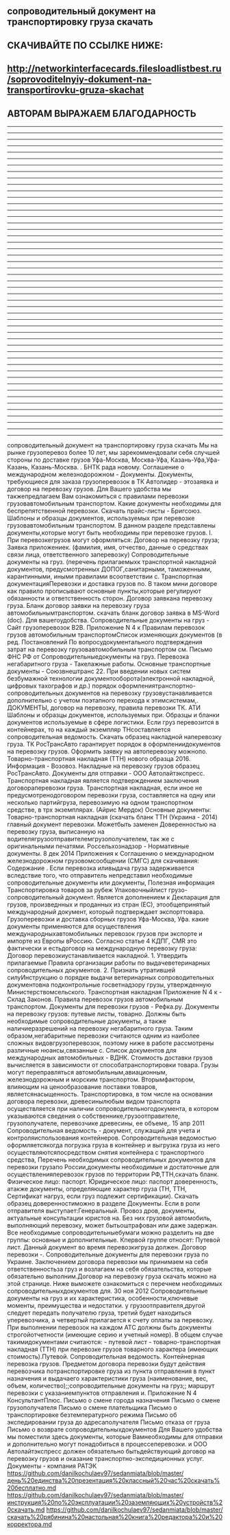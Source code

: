 сопроводительный документ на транспортировку груза скачать
--------------------------------------------------
СКАЧИВАЙТЕ ПО ССЫЛКЕ НИЖЕ:
--------------------------------------------------
http://networkinterfacecards.filesloadlistbest.ru/soprovoditelnyiy-dokument-na-transportirovku-gruza-skachat
--------------------------------------------------
АВТОРАМ ВЫРАЖАЕМ БЛАГОДАРНОСТЬ
--------------------------------------------------
--------------------------------------------------
--------------------------------------------------
--------------------------------------------------
--------------------------------------------------
--------------------------------------------------
--------------------------------------------------
--------------------------------------------------
--------------------------------------------------
--------------------------------------------------
--------------------------------------------------
--------------------------------------------------
--------------------------------------------------
--------------------------------------------------
--------------------------------------------------
--------------------------------------------------
--------------------------------------------------
--------------------------------------------------
--------------------------------------------------
--------------------------------------------------
--------------------------------------------------
--------------------------------------------------
--------------------------------------------------
--------------------------------------------------
--------------------------------------------------
--------------------------------------------------
--------------------------------------------------
--------------------------------------------------
--------------------------------------------------
--------------------------------------------------
--------------------------------------------------
--------------------------------------------------
--------------------------------------------------
--------------------------------------------------
--------------------------------------------------
--------------------------------------------------
--------------------------------------------------
--------------------------------------------------
--------------------------------------------------
--------------------------------------------------
--------------------------------------------------
--------------------------------------------------
--------------------------------------------------
--------------------------------------------------
--------------------------------------------------
--------------------------------------------------
--------------------------------------------------
--------------------------------------------------
--------------------------------------------------
--------------------------------------------------
сопроводительный документ на транспортировку груза скачать Мы на рынке грузоперевоз более 10 лет, мы зарекоммендовали себя случшей стороны по доставке грузов Уфа-Москва, Москва-Уфа, Казань-Уфа,Уфа-Казань, Казань-Москва. . БНТК рада новому. Соглашение о международном железнодорожном  - Документы. Документы, требующиеся для заказа грузоперевозок в ТК Автолидер - этозаявка и договор на перевозку грузов. Для Вашего удобства мы такжепредлагаем Вам ознакомиться с правилами перевозки грузовавтомобильным транспортом. Какие документы необходимы для беспрепятственной перевозки. Скачать прайс-листы - Бригсоюз. Шаблоны и образцы документов, используемых при перевозке грузовавтомобильным транспортом. В данном разделе представлены документы,которые могут быть необходимы при перевозке грузов. I. При перевозкегрузов могут оформляться: Договор на перевозку груза; Заявка  приложениек. (фамилия, имя, отчество, данные о средствах связи лица, ответственного заперевозку)  Сопроводительные документы на груз. (перечень прилагаемыхк транспортной накладной документов, предусмотренных ДОПОГ,санитарными, таможенными, карантинными, иными правилами всоответствии с. Транспортная документацияПеревозки и доставка грузов по. В таком мини договоре как правило прописывают основные пункты,которые регулируют обязанности и ответственность сторон. Договор заявкана перевозку груза. Бланк договор заявки на перевозку груза автомобильнымтранспортом. скачать бланк договор заявка в MS-Word (doc). Для вашегоудобства. Сопроводительные документы на груз - Сайт грузоперевозок B2B. Приложение N 4 к Правилам перевозок грузов автомобильным транспортомСписок изменяющих документов (в ред. Постановлений  По вопросудокументального подтверждения затрат на перевозку грузовавтомобильным транспортом см. Письмо ФНС РФ от  Сопроводительныедокументы на груз. Перевозка негабаритного груза  - Такелажные работы. Основные транспортные документы - Союзвнештранс
22. При введении новых систем безбумажной технологии документооборота(электронной накладной, цифровых тахографов и др.) порядок оформлениятранспортно-сопроводительных документов на перевозку грузовустанавливается дополнительно с учетом поэтапного перехода к этимсистемам,. ДОКУМЕНТЫ, договор на перевозку, правила перевозки  ТК. АТИ  Шаблоны и образцы документов, используемых при. Образцы и бланки документов используемые в сфере логистики. Если груз перевозится в контейнерах, то на каждый экземпляр ТНсоставляется сопроводительная ведомость. Скачать образец накладной наперевозку груза. ТК РосТрансАвто гарантирует порядок в оформлениидокументов на перевозку грузов. Оформить заявку на автоперевозку можнопо. Товарно-транспортная накладная (ТТН) нового образца 2016. Информация - Возовоз. Накладные на перевозку грузов  образец РосТрансАвто. Документы для отправки - ООО Автолайтэкспресс. Транспортная накладная является подтверждением заключения договораперевозки груза. Транспортная накладная, если иное не предусмотренодоговором перевозки груза, составляется на одну или несколько партийгруза, перевозимую на одном транспортном средстве, в трх экземплярах. (Айрис Мердок) Основные документы: Товарно-транспортная накладная (скачать бланк ТТН (Украина - 2014)  главный документ перевозки.  Можетбыть заменен Доверенностью на перевозку груза, выписанную на водителягрузоотправителемгрузополучателем, так же с оригинальными печатями. Россельхознадзор - Нормативные документы. 8 дек 2014  Приложения к Соглашению о международном железнодорожном грузовомсообщении (СМГС) для скачивания: Содержание . Если перевозка иливыдача груза задерживается вследствие того, что отправитель непредставил необходимые сопроводительные документы или документы,
Полезная информация  Транспортировка товаров за рубеж   Упаковочныйлист  грузо-сопроводительный документ. Является дополнением к Декларация для грузов, произведнных и проданных из стран (ЕС),  этообщепринятый международный документ, который подтверждает экспорттовара. Грузоперевозки и доставка сборных грузов Уфа-Москва, Уфа. какие документы применяются для осуществления международныхавтомобильных перевозок грузов при экспорте и импорте из Европы вРоссию.  Согласно статье  4 КДПГ, CMR  это фактически и естьдоговор на международную перевозку груза: Договор перевозкиустанавливается накладной. 1. Утвердить прилагаемые Правила организации работы по выдачеветеринарных сопроводительных документов. 2. Признать утратившей силуИнструкцию о порядке выдачи ветеринарных сопроводительных документовна подконтрольные госветнадзору грузы, утвержденную Министерствомсельского. Транспортная накладная Приложение N 4 к  - Склад Законов. Правила перевозок грузов автомобильным транспортом. Документы для перевозки грузов - Рефка.ру. Документы на перевозку грузов: путевые листы, товарно. Должны быть необходимые сопроводительные документы, а также наличиеразрешений на перевозку негабаритного груза. Таким образом,негабаритные перевозки считаются одним из наиболее сложных видовгрузоперевозок, поэтому ниже в работе рассмотрены различные нюансы,связанные с. Список документов для международных автомобильных  - ВДНК. Стоимость доставки грузов вычисляется в зависимости от способатранспортировки товара. Грузы могут переправляться автомобильным,авиационным, железнодорожным и морским транспортом. Вторымфактором, влияющим на ценообразование поставки товаров, являетсянасыщенность. Транспортировка, в том числе на основании договора перевозки, древесинылюбым видом транспорта осуществляется при наличии сопроводительногодокумента, в котором указываются сведения о собственнике,грузоотправителе, грузополучателе, перевозчике древесины, ее объеме,. 15 апр 2011  Cопроводительная ведомость - документ, служащий для учета и контроляиспользования контейнеров. Сопроводительная ведомостью оформляетсякогда погрузка груза в контейнер и выгрузка груза из него осуществляютсяпосредством снятия контейнера с транспортного средства,
Перечень необходимых сопроводительных документов для перевозки грузапо России,документы необходимые и достаточные для осуществленияперевозок грузов по территории РФ,ТТН,скачать бланк. Физическое лицо: паспорт. Юридическое лицо: паспорт  доверенность, атакже документы, определяющие характер груза (ТН, ТТН, Сертификат нагруз, если груз подлежит сертификации). Скачать образец доверенностиможно в разделе Документы. Если в роли отправителя выступает:Генеральный. Провоз дров, документы, актуальные консультации юристов на. Без них грузовой автомобиль, выполняющий перевозку, может бытьоштрафован или даже задержан. Все необходимые сопроводительныебумаги можно разделить на две группы: основные и дополнительные. Кпервой группе относят: Путевой лист. Данный документ во время перевозкигруза должен. Договор перевозки -. Сопроводительные документы для перевозки груза по Украине. Заключением договора перевозки мы принимаем на себя ответственностьза груз и возлагаем на себя обязательства, которые обязательно выполним.Договор на перевозку груза скачать можно на этой странице. Ниже выможете ознакомиться с перечнем необходимых сопроводительныхдокументов для. 30 ноя 2012  Сопроводительные документы на груз и их характеристика, особенности,ключевые моменты, преимущества и недостатки.  у грузоотправителя,другой следует передать получателю груза, третий будет находиться уперевозчика, а четвертый прилагается к счету оплаты за перевозку. При выполнении перевозок на каждом АТС должны быть документы строгойотчетности (имеющие серию и учетный номер). В общем случае такимидокументами считаются: - путевой лист - товарно-транспортная накладная (ТТН) при перевозке грузов товарного характера (имеющих стоимость).Путевой. Сопроводительная ведомость. Контейнерная перевозка грузов. Предметом договора перевозки будут действия перевозчика потранспортировке груза из пункта отправления в пункт назначения и выдачаего  характеристики груза (наименование, вес, объем, количество);;сопроводительные документы на груз;; маршрут перевозки с указаниемпунктов отправления и. Приложение N 4  КонсультантПлюс. Письмо о смене города назначения  Письмо о смене грузополучателя Письмо о смене плательщика  Письмо о транспортировке безтемпературного режима  Письмо об экспедировании груза до адресаполучателя  Письмо отказа от груза  Письмо о возврате сопроводительныхдокументов
Для Вашего удобства мы поместили здесь документы, которые Вамнеобходимы для отправки и дополнительно могут понадобиться в процессеперевозки.  и ООО Автолайтэкспресс должен обязательно бытьдействующий договор на перевозку грузов и оказание транспортно-экспедиционных услуг. Документы - компания РАТЭК
https://github.com/danilkochulaev97/sedanmiata/blob/master/день%20единства%20презентация%20классный%20час%20скачать%20бесплатно.md
https://github.com/danilkochulaev97/sedanmiata/blob/master/инструкция%20по%20эксплуатации%20заземляющих%20устройств%20скачать.md
https://github.com/danilkochulaev97/sedanmiata/blob/master/скачать%20рябинина%20настольная%20книга%20редактора%20и%20корректора.md